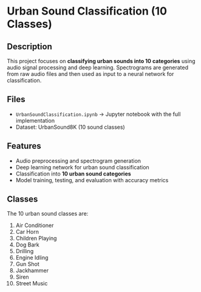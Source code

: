 # Urban Sound Classification (10 Classes)

## Description  
This project focuses on **classifying urban sounds into 10 categories** using audio signal processing and deep learning. Spectrograms are generated from raw audio files and then used as input to a neural network for classification.  

## Files  
- `UrbanSoundClassification.ipynb` → Jupyter notebook with the full implementation  
- Dataset: UrbanSound8K (10 sound classes)  

## Features  
- Audio preprocessing and spectrogram generation  
- Deep learning network for urban sound classification  
- Classification into **10 urban sound categories**  
- Model training, testing, and evaluation with accuracy metrics  

## Classes  
The 10 urban sound classes are:  
1. Air Conditioner  
2. Car Horn  
3. Children Playing  
4. Dog Bark  
5. Drilling  
6. Engine Idling  
7. Gun Shot  
8. Jackhammer  
9. Siren  
10. Street Music  
